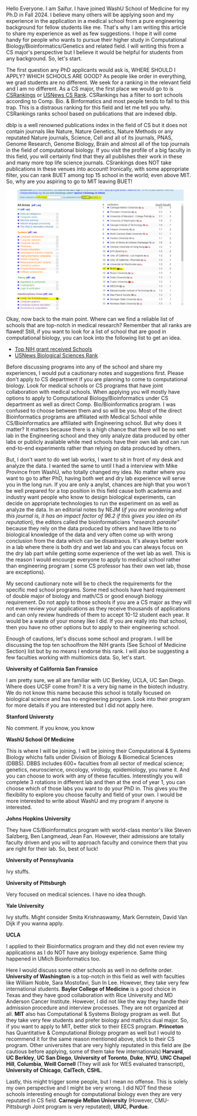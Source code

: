 Hello Everyone. I am Saifur. I have joined WashU School of Medicine for my Ph.D in Fall 2024. I believe many others will be applying soon and my experience in the application in a medical school from a pure engineering background for fellow students like me.
That's why I am writing this article to share my experience as well as few suggestions. I hope it will come handy for people who wants to pursue their higher study in Computational Biology/Bioinformatics/Genetics and related field. I will writing this from a 
CS major's perspective but I believe it would be helpful for students from any background. So, let's start.

The first question any PhD applicants would ask is, WHERE SHOULD I APPLY? WHICH SCHOOLS ARE GOOD? As people like order in everything, we grad students are no different. We seek for a ranking in the relevant field and I am no different. As a CS major, the first place
we would go to is [CSRankings](https://csrankings.org/) or [USNews CS Rank](https://www.usnews.com/best-graduate-schools/top-science-schools/computer-science-rankings?_sort=rank-asc). CSRankings has a filter to sort schools according to Comp. Bio. & Binformatics and most people tends to fall to this trap. This is a distraous ranking for this field and let me tell you why. CSRankings ranks school based on publications that are indexed dblp. 

dblp is a well renowned publications index in the field of CS but it does not contain journals like Nature, Nature Genetics, Nature Methods or any reputated Nature journals, Science, Cell and all of its journals, PNAS, Genome Research, Genome Biology, Brain and almost all of the top journals in the field of computational biology. If you visit the profile of a big faculty in this field, you will certainly find that they all publishes their work in these and many more top life science journals. CSrankings does NOT take publications in these venues into account! Ironically, with some appropriate filter, you can rank BUET among top 15 school in the world; even above MIT. So, why are you aspiring to go to MIT leaving BUET!

![](CSRankings.PNG)

Okay, now back to the main point. Where can we find a reliable list of schools that are top-notch in medical research? Remember that all ranks are flawed! Still, if you want to look for a list of school that are good in computational biology, you can look into the following list to get an idea. 
- [Top NIH grant received Schools](https://www.forbes.com/sites/michaeltnietzel/2023/02/20/johns-hopkins-university-again-tops-list-of-leading-institutions-for-nih-funding/)
- [USNews Biological Sciences Rank](https://www.usnews.com/best-graduate-schools/top-science-schools/biological-sciences-rankings)

Before discussing programs into any of the school and share my experiences, I would put a cautionary notes and suggestions first. Please don't apply to CS department if you are planning to come to computational biology. Look for medical schools or CS programs that have joint collaboration with medical schools. When applying you will mostly have options to apply to Computational Biology/Bioinformatics under CS department as well as direct Comp. Bio/Bioinformatics program. I was confused to choose between them and so will be you. Most of the direct Bioinformatics programs are affiliated with Medical School while CS/Bioinformatics are affiliated with Engineering school. But why does it matter? It matters because there is a high chance that there will be no wet lab in the Engineering school and they only analyze data produced by other labs or publicly available while med schools have their own lab and can run end-to-end experiments rather than relying on data produced by others. 

But, I don't want to do wet lab works, I want to sit in front of my desk and analyze the data. I wanted the same to until I had a interview with Mike Province from WashU, who totally changed my idea. No matter where you want to go to after PhD, having both wet and dry lab experience will serve you in the long run. If you are only a anylst, chances are high that you won't be well prepared for a top position in this field cause both academia and industry want people who know to design biological experiments, can decide on appropriate technologies to run the experiment on as well as analyze the data. In an editorial notes by NEJM (*if you are wondering what this journal is, it has an impact factor of 96.2 if this gives you idea on its reputation*), the editors called the bioinformaticians *"research parasite"* because they rely on the data produced by others and have little to no biological knowledge of the data and very often come up with wrong conclusion from the data which can be disastraous. It's always better work in a lab where there is both dry and wet lab and you can always focus on the dry lab part while getting some experience of the wet lab as well. This is the reason I would encourge everyone to apply to medical school rather than engineering program ( some CS professor has their own wet lab, those are exceptions).

My second cautionary note will be to check the requirements for the specific med school programs. Some med schools have hard requirement of double major of biology and math/CS or good enough biology requirement. Do not apply to those schools if you are a CS major as they will not even review your applications as they receive thousands of applications and can only review hundreds of them to accept 10-12 student each year. It would be a waste of your money like I did. If you are really into that school, then you have no other options but to apply to their engineering school.

Enough of cautions, let's discuss some school and program. I will be discussing the top ten schoolfrom the NIH grants (See School of Medicine Section) list but by no means I endorse this rank. I will also be suggesting a few faculties working with multiomics data. So, let's start.


**University of California San Fransico**

I am pretty sure, we all are familiar with UC Berkley, UCLA, UC San Diego. Where does UCSF come from? It is a very big name in the biotech industry. We do not know this name because this school is totally focused on biological science and has no engineering program. Look into their program for more details if you are interested but I did not apply here. 


**Stanford Universty**

No comment. If you know, you know

**WashU School Of Medicine**

This is where I will be joining. I will be joining their Computational & Systems Biology whichs falls under Division of Biology & Biomedical Sciences (DBBS). DBBS includes 600+ faculties from all sector of medical science; genetics, neuroscience, oncology, virology, epidemiology, you name it. And you can choose to work with any of these faculties. Interestingly you will complete 3 rotations in different lab and then at the end of year 1, you can choose which of those labs you want to do your PhD in. This gives you the flexibility to explore you choose faculty and field of your own. I would be more interested to write about WashU and my program if anyone is interested. 

**Johns Hopkins University**

They have CS/Bioinformatics program with world-class mentor's like Steven Salzberg, Ben Langmead, Jean Fan. However, their admissions are totally faculty driven and you will to approach faculty and convince them that you are right for their lab. So, best of luck!

**University of Pennsylvania**

Ivy stuffs.

**University of Pittsburgh**

Very focused on medical sciences. I have no idea though.

**Yale University**

Ivy stuffs. Might consider Smita Krishnaswamy, Mark Gernstein, David Van Dijk if you wanna apply.

**UCLA**

I applied to their Bioinformatics program and they did not even review my applications as I do NOT have any biology experience. Same thing happened in UMich Bioinformatics too.

Here I would discuss some other schools as well in no definite order. **University of Washington** is a top-notch in this field as well with faculties like William Noble, Sara Mostofavi, Sun In Lee. However, they take very few international students. **Baylor College of Medicine** is a good choice in Texas and they have good collaboration with Rice University and MD Anderson Cancer Institute. However, I did not like the way they handle their admission procedure and interview processes. They are not organized at all. **MIT** also has Computational & Systems Biology program as well. But they take very few students and prefer biology and math/cs dual major. So, if you want to apply to MIT, better stick to their EECS program. **Princeton** has Quantitative & Computational Biology program as well but I would to recommend it for the same reason mentioned above, stick to their CS program. Other universites that are very highly reputated in this field are (be cautious before applying, some of them take few internationals) **Harvard**, **UC Berkley**, **UC San Diego**, **University of Toronto**, **Duke**, **NYU**, **UNC Chapel Hill**, **Columbia**, **Weill Cornell** (They will ask for WES evaluated transcript), **University of Chicago**, **CalTech**, **CSHL**. 

Lastly, this might trigger some people, but I mean no offense. This is solely my own perspective and I might be very wrong. I did NOT find these schools interesting enough for computational biology even they are very reputated in CS field. **Carnegie Mellon University** (However, CMU-Pittsburgh Joint program is very reputated), **UIUC**, **Purdue**. 





